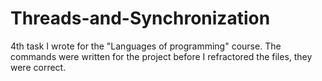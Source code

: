 # Threads-and-Synchronization
4th task I wrote for the "Languages of programming" course.
The commands were written for the project before I refractored the files, they were correct.
